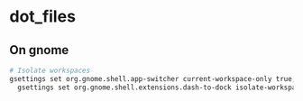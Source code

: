 # dot_files

## On gnome

```bash
# Isolate workspaces
gsettings set org.gnome.shell.app-switcher current-workspace-only true; \
  gsettings set org.gnome.shell.extensions.dash-to-dock isolate-workspaces true
```

